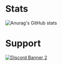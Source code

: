 # Stats
![Anurag's GitHub stats](https://github-readme-stats.vercel.app/api?username=FwB-Studio&show_icons=true&theme=merko)

# Support
<a href='https://discord.gg/fybMgxAShU'>![Discord Banner 2]([https://cdn.discordapp.com/attachments/1075775449155772446/1136593783912398909/FWB-01.png])</a>
